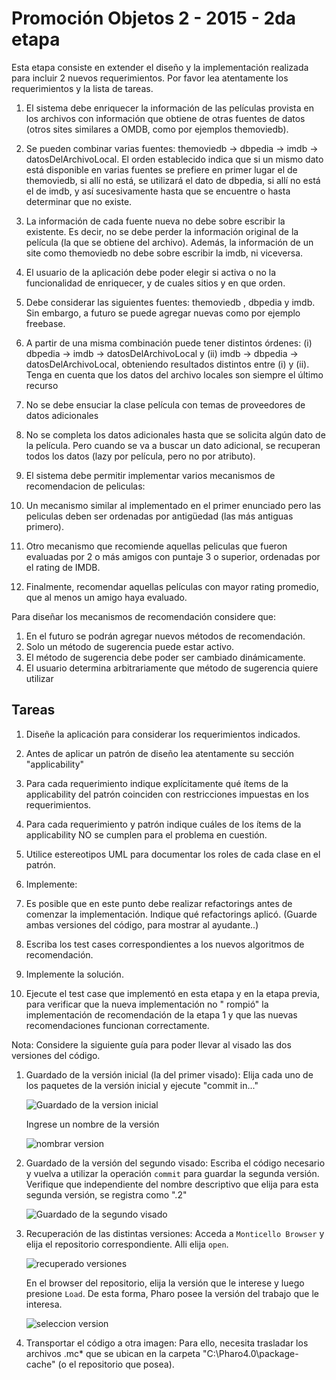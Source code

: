 Promoción Objetos 2 - 2015 - 2da etapa
======================================

Esta etapa consiste en extender el diseño y la implementación realizada para
incluir 2 nuevos requerimientos. Por favor lea atentamente los requerimientos y
la lista de tareas.

1. El sistema debe enriquecer la información de las películas provista en los
   archivos con información que obtiene de otras fuentes de datos (otros sites
   similares a OMDB, como por ejemplos themoviedb).

  1. Se pueden combinar varias fuentes: themoviedb -> dbpedia -> imdb ->
     datosDelArchivoLocal. El orden establecido indica que si un mismo dato
     está disponible en varias fuentes se prefiere en primer lugar el de
     themoviedb, si allí no está, se utilizará el dato de dbpedia, si allí no
     está el de imdb, y así sucesivamente hasta que se encuentre o hasta
     determinar que no existe.

  2. La información de cada fuente nueva no debe sobre escribir la existente.
     Es decir, no se debe perder la información original de la película (la que
     se obtiene del archivo). Además, la información de un site como themoviedb
     no debe sobre escribir la imdb, ni viceversa.

  3. El usuario de la aplicación debe poder elegir si activa o no la
     funcionalidad de enriquecer, y de cuales sitios y en que orden.

  4. Debe considerar las siguientes fuentes: themoviedb , dbpedia y imdb. Sin
     embargo, a futuro se puede agregar nuevas como por ejemplo freebase.

  5. A partir de una misma combinación puede tener distintos órdenes: (i)
     dbpedia -> imdb -> datosDelArchivoLocal y (ii) imdb -> dbpedia ->
     datosDelArchivoLocal, obteniendo resultados distintos entre (i) y (ii).
     Tenga en cuenta que los datos del archivo locales son siempre el último
     recurso

  6. No se debe ensuciar la clase película con temas de proveedores de datos
     adicionales

  7. No se completa los datos adicionales hasta que se solicita algún dato de
     la película. Pero cuando se va a buscar un dato adicional, se recuperan
     todos los datos (lazy por película, pero no por atributo).

2. El sistema debe permitir implementar varios mecanismos de recomendacion de
   peliculas:

  1. Un mecanismo similar al implementado en el primer enunciado pero las
     peliculas deben ser ordenadas por antigüedad (las más antiguas primero).

  2. Otro mecanismo que recomiende aquellas peliculas que fueron evaluadas por
     2 o más amigos con puntaje 3 o superior, ordenadas por el rating de IMDB.

  3. Finalmente, recomendar aquellas películas con mayor rating promedio, que
     al menos un amigo haya evaluado.

Para diseñar los mecanismos de recomendación considere que:

  1. En el futuro se podrán agregar nuevos métodos de recomendación.
  2. Solo un método de sugerencia puede estar activo.
  3. El método de sugerencia debe poder ser cambiado dinámicamente.
  4. El usuario determina arbitrariamente que método de sugerencia quiere
     utilizar

Tareas
------

1. Diseñe la aplicación para considerar los requerimientos indicados.

  1. Antes de aplicar un patrón de diseño lea atentamente su sección
     "applicability"
  2. Para cada requerimiento indique explícitamente qué ítems de la
     applicability del patrón coinciden con restricciones impuestas en los
     requerimientos.
  3. Para cada requerimiento y patrón indique cuáles de los ítems de la
     applicability NO se cumplen para el problema en cuestión.
  4. Utilice estereotipos UML para documentar los roles de cada clase en el
     patrón.

2. Implemente:

  1. Es posible que en este punto debe realizar refactorings antes de comenzar
     la implementación. Indique qué refactorings aplicó. (Guarde ambas
     versiones del código, para mostrar al ayudante..)
  2. Escriba los test cases correspondientes a los nuevos algoritmos de
     recomendación.
  3. Implemente la solución.
  4. Ejecute el test case que implementó en esta etapa y en la etapa previa,
     para verificar que la nueva implementación no " rompió" la implementación
     de recomendación de la etapa 1 y que las nuevas recomendaciones funcionan
     correctamente.

Nota: Considere la siguiente guía para poder llevar al visado las dos versiones
del código.

1. Guardado de la versión inicial (la del primer visado): Elija cada uno de los
   paquetes de la versión inicial y ejecute "commit in..."

   ![Guardado de la version inicial](img/promocion/guardado_inicial.png)

   Ingrese un nombre de la versión

   ![nombrar version](img/promocion/nombrar_version.png)

2. Guardado de la versión del segundo visado: Escriba el código necesario y
   vuelva a utilizar la operación `commit` para guardar la segunda versión.
   Verifique que independiente del nombre descriptivo que elija para esta
   segunda versión, se registra como ".2"

   ![Guardado de la segundo visado](img/promocion/guardado_segundo_visado.png)

3. Recuperación de las distintas versiones: Acceda a `Monticello Browser` y
   elija el repositorio correspondiente. Alli elija `open`.

   ![recuperado versiones](img/promocion/recuperado_versiones.png)

   En el browser del repositorio, elija la versión que le interese y luego
   presione `Load`. De esta forma, Pharo posee la versión del trabajo que le
   interesa.

   ![seleccion version](img/promocion/seleccion_version.png)

4. Transportar el código a otra imagen: Para ello, necesita trasladar los
   archivos .mc\* que se ubican en la carpeta "C:\Pharo4.0\package-cache" (o el
   repositorio que posea).
